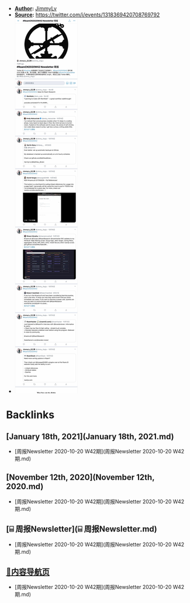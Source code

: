 - **[Author](Author.md):** [JimmyLv](JimmyLv.md)
- **[Source](Source.md):** https://twitter.com/i/events/1318369420708769792
- ![](../images/kQLxqDUYdG.png?)

# Backlinks
## [January 18th, 2021](January 18th, 2021.md)
- [周报Newsletter 2020-10-20 W42期](周报Newsletter 2020-10-20 W42期.md)

## [November 12th, 2020](November 12th, 2020.md)
- [周报Newsletter 2020-10-20 W42期](周报Newsletter 2020-10-20 W42期.md)

## [⌸ 周报Newsletter](⌸ 周报Newsletter.md)
- [周报Newsletter 2020-10-20 W42期](周报Newsletter 2020-10-20 W42期.md)

## [🎈内容导航页](🎈内容导航页.md)
- [周报Newsletter 2020-10-20 W42期](周报Newsletter 2020-10-20 W42期.md)

